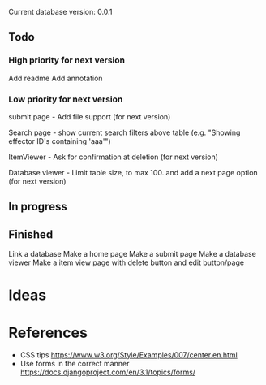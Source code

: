 Current database version: 0.0.1

## Todo
### High priority for next version
Add readme
Add annotation

### Low priority for next version
submit page
	- Add file support (for next version)

Search page
	- show current search filters above table (e.g. "Showing effector ID's containing 'aaa'")

ItemViewer
	- Ask for confirmation at deletion (for next version)

Database viewer
	- Limit table size, to max 100. and add a next page option (for next version)

## In progress

## Finished
Link a database
Make a home page
Make a submit page
Make a database viewer
Make a item view page with delete button and edit button/page

# Ideas

# References
- CSS tips
	https://www.w3.org/Style/Examples/007/center.en.html
- Use forms in the correct manner
	https://docs.djangoproject.com/en/3.1/topics/forms/

